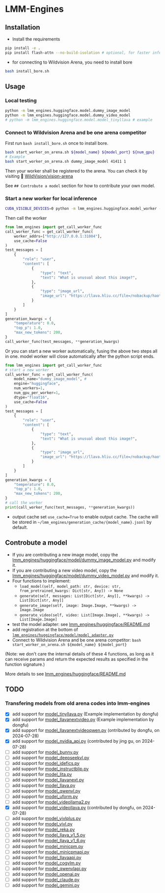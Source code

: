 # LMM-Engines

## Installation
- Install the requirements
```bash
pip install -e .
pip install flash-attn --no-build-isolation # optional, for faster inference
```
- for connecting to Wildvision Arena, you need to install bore
```bash
bash install_bore.sh
```

## Usage

### Local testing
```bash
python -m lmm_engines.huggingface.model.dummy_image_model
python -m lmm_engines.huggingface.model.dummy_video_model
# python -m lmm_engines.huggingface.model.model_tinyllava # example
```

### Connect to Wildvision Arena and be one arena competitor

First run `bash install_bore.sh` once to install bore.
```bash
bash start_worker_on_arena.sh ${model_name} ${model_port} ${num_gpu}
# Example
bash start_worker_on_arena.sh dummy_image_model 41411 1
```
Then your worker shall be registered to the arena. You can check it by visiting 🤗 [WildVision/vision-arena](https://huggingface.co/spaces/WildVision/vision-arena)

See `## Controbute a model` section for how to contribute your own model.


### Start a new worker for local inference
```bash
CUDA_VISIBLE_DEVICES=0 python -m lmm_engines.huggingface.model_worker --model-path dummy_image_model --port 31004 --worker http://127.0.0.1:31004 --host=127.0.0.1 --no-register
```
Then call the worker
```python
from lmm_engines import get_call_worker_func
call_worker_func = get_call_worker_func(
    worker_addrs=["http://127.0.0.1:31004"],
    use_cache=False
)
test_messages = [
    {
        "role": "user",
        "content": [
            {
                "type": "text",
                "text": "What is unusual about this image?",
            },
            {
                "type": "image_url",
                "image_url": "https://llava.hliu.cc/file=/nobackup/haotian/tmp/gradio/ca10383cc943e99941ecffdc4d34c51afb2da472/extreme_ironing.jpg"
            }
        ]
    }
]
generation_kwargs = {
    "temperature": 0.0,
    "top_p": 1.0,
    "max_new_tokens": 200,
}
call_worker_func(test_messages, **generation_kwargs)
```

Or you can start a new worker automatically, fusing the above two steps all in one. model worker will close automatically after the python script ends.
```python
from lmm_engines import get_call_worker_func
# start a new worker
call_worker_func = get_call_worker_func(
    model_name="dummy_image_model", # 
    engine="huggingface",
    num_workers=1,
    num_gpu_per_worker=1,
    dtype="float16",
    use_cache=False
)
test_messages = [
    {
        "role": "user",
        "content": [
            {
                "type": "text",
                "text": "What is unusual about this image?",
            },
            {
                "type": "image_url",
                "image_url": "https://llava.hliu.cc/file=/nobackup/haotian/tmp/gradio/ca10383cc943e99941ecffdc4d34c51afb2da472/extreme_ironing.jpg"
            }
        ]
    }
]
generation_kwargs = {
    "temperature": 0.0,
    "top_p": 1.0,
    "max_new_tokens": 200,
}
# call the worker
print(call_worker_func(test_messages, **generation_kwargs))
```

- output cache
set `use_cache=True` to enable output cache. The cache will be stored in `~/lmm_engines/generation_cache/{model_name}.jsonl` by default.


## Controbute a model

- If you are contributing a new image model, copy the [lmm_engines/huggingface/model/dummy_image_model.py](./lmm_engines/huggingface/model/dummy_image_model.py) and modify it.
- If you are contributing a new video model, copy the [lmm_engines/huggingface/model/dummy_video_model.py](./lmm_engines/huggingface/model/dummy_video_model.py) and modify it.
- Four functions to implement:
    - `load_model(self, model_path: str, device: str, from_pretrained_kwargs: Dict[str, Any]) -> None`
    - `generate(self, messages: List[Dict[str, Any]], **kwargs) -> List[Dict[str, Any]]`
    - `generate_image(self, image: Image.Image, **kwargs) -> Image.Image`
    - `generate_video(self, video: List[Image.Image], **kwargs) -> List[Image.Image]`
- test the model adapter: see [lmm_engines/huggingface/README.md](./lmm_engines/huggingface/README.md)
- add registration at the bottom of [`lmm_engines/huggingface/model/model_adapter.py`](./lmm_engines/huggingface/model/model_adapter.py)
- Connect to Wildvision Arena and be one arena competitor: `bash start_worker_on_arena.sh ${model_name} ${model_port}`

(Note: we don't care the internal details of these 4 functions, as long as it can receive params and return the expected results as specified in the function signature.)


More details to see [lmm_engines/huggingface/README.md](./lmm_engines/huggingface/README.md)

## TODO
### Transfering models from old arena codes into lmm-engines
- [x] add support for [model_tinyllava.py](./lmm_engines/huggingface/model/model_tinyllava.py) (Example implementation by dongfu)
- [x] add support for [model_llavanextvideo.py](./lmm_engines/huggingface/model/model_llavanextvideo.py) (Example implementation by dongfu)
- [x] add support for [model_llavanextvideoqwen.py](./lmm_engines/huggingface/model/model_llavanextvideoqwen.py) (ontributed by dongfu, on 2024-07-28)
- [x] add support for [model_nvidia_api.py](./lmm_engines/huggingface/model/model_nvidia_api.py) (contributed by jing gu, on 2024-07-28)
- [ ] add support for [model_bunny.py](./lmm_engines/huggingface/model/model_bunny)
- [ ] add support for [model_deepseekvl.py](./lmm_engines/huggingface/model/model_deepseekvl)
- [ ] add support for [model_idefics.py](./lmm_engines/huggingface/model/model_idefics)
- [ ] add support for [model_instructblip.py](./lmm_engines/huggingface/model/model_instructblip)
- [ ] add support for [model_lita.py](./lmm_engines/huggingface/model/model_lita)
- [ ] add support for [model_llavanext.py](./lmm_engines/huggingface/model/model_llavanext)
- [ ] add support for [model_llava.py](./lmm_engines/huggingface/model/model_llava)
- [ ] add support for [model_qwenvl.py](./lmm_engines/huggingface/model/model_qwenvl)
- [ ] add support for [model_uform.py](./lmm_engines/huggingface/model/model_uform)
- [ ] add support for [model_videollama2.py](./lmm_engines/huggingface/model/model_videollama2)
- [x] add support for [model_videollava.py](./lmm_engines/huggingface/model/model_videollava) (contributed by dongfu, on 2024-07-28)
- [ ] add support for [model_yivlplus.py](./lmm_engines/huggingface/model/model_yivlplus)
- [ ] add support for [model_yivl.py](./lmm_engines/huggingface/model/model_yivl)
- [ ] add support for [model_reka.py](./lmm_engines/huggingface/model/model_reka)
- [ ] add support for [model_llava_v1_5.py](./lmm_engines/huggingface/model/model_llava_v1_5)
- [ ] add support for [model_llava_v1_6.py](./lmm_engines/huggingface/model/model_llava_v1_6)
- [ ] add support for [model_minicpm.py](./lmm_engines/huggingface/model/model_minicpm)
- [ ] add support for [model_minicpmapi.py](./lmm_engines/huggingface/model/model_minicpmapi)
- [ ] add support for [model_llavaapi.py](./lmm_engines/huggingface/model/model_llavaapi)
- [ ] add support for [model_cogvlm.py](./lmm_engines/huggingface/model/model_cogvlm)
- [ ] add support for [model_qwenvlapi.py](./lmm_engines/huggingface/model/model_qwenvlapi)
- [ ] add support for [model_openai.py](./lmm_engines/huggingface/model/model_openai)
- [ ] add support for [model_claude.py](./lmm_engines/huggingface/model/model_claude)
- [ ] add support for [model_gemini.py](./lmm_engines/huggingface/model/model_gemini)
